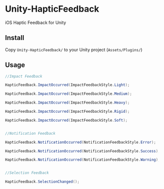 # Unity-HapticFeedback

iOS Haptic Feedback for Unity

## Install

Copy `Unity-HapticFeedback/` to your Unity project (`Assets/Plugins/`)

## Usage

```cs
//Impact Feedback

HapticFeedback.ImpactOccurred(ImpactFeedbackStyle.Light);

HapticFeedback.ImpactOccurred(ImpactFeedbackStyle.Medium);

HapticFeedback.ImpactOccurred(ImpactFeedbackStyle.Heavy);

HapticFeedback.ImpactOccurred(ImpactFeedbackStyle.Rigid);

HapticFeedback.ImpactOccurred(ImpactFeedbackStyle.Soft);


//Notification Feedback

HapticFeedback.NotificationOccurred(NotificationFeedbackStyle.Error);

HapticFeedback.NotificationOccurred(NotificationFeedbackStyle.Success);

HapticFeedback.NotificationOccurred(NotificationFeedbackStyle.Warning);


//Selection Feedback

HapticFeedback.SelectionChanged();

```
